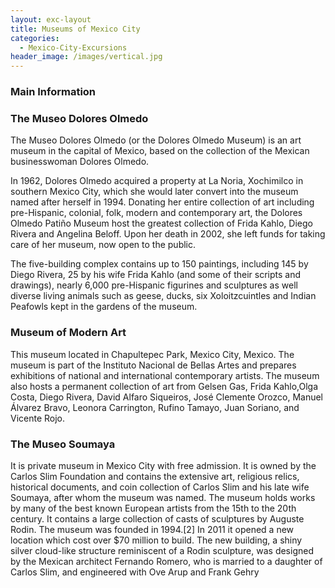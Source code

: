 ```yaml
---
layout: exc-layout
title: Museums of Mexico City
categories:
  - Mexico-City-Excursions
header_image: /images/vertical.jpg
---
```

### Main Information

### The Museo Dolores Olmedo
The Museo Dolores Olmedo (or the Dolores Olmedo Museum) is an art museum in the capital of Mexico, based on the collection of the Mexican businesswoman Dolores Olmedo.

In 1962, Dolores Olmedo acquired a property at La Noria, Xochimilco in southern Mexico City, which she would later convert into the museum named after herself in 1994. Donating her entire collection of art including pre-Hispanic, colonial, folk, modern and contemporary art, the Dolores Olmedo Patiño Museum host the greatest collection of Frida Kahlo, Diego Rivera and Angelina Beloff. Upon her death in 2002, she left funds for taking care of her museum, now open to the public.

The five-building complex contains up to 150 paintings, including 145 by Diego Rivera, 25 by his wife Frida Kahlo (and some of their scripts and drawings), nearly 6,000 pre-Hispanic figurines and sculptures as well diverse living animals such as geese, ducks, six Xoloitzcuintles and Indian Peafowls kept in the gardens of the museum.

### Museum of Modern Art
This museum located in Chapultepec Park, Mexico City, Mexico. The museum is part of the Instituto Nacional de Bellas Artes and prepares exhibitions of national and international contemporary artists. The museum also hosts a permanent collection of art from Gelsen Gas, Frida Kahlo,Olga Costa, Diego Rivera, David Alfaro Siqueiros, José Clemente Orozco, Manuel Álvarez Bravo, Leonora Carrington, Rufino Tamayo, Juan Soriano, and Vicente Rojo.

### The Museo Soumaya
It is private museum in Mexico City with free admission. It is owned by the Carlos Slim Foundation and contains the extensive art, religious relics, historical documents, and coin collection of Carlos Slim and his late wife Soumaya, after whom the museum was named. The museum holds works by many of the best known European artists from the 15th to the 20th century. It contains a large collection of casts of sculptures by Auguste Rodin. The museum was founded in 1994.[2] In 2011 it opened a new location which cost over $70 million to build. The new building, a shiny silver cloud-like structure reminiscent of a Rodin sculpture, was designed by the Mexican architect Fernando Romero, who is married to a daughter of Carlos Slim, and engineered with Ove Arup and Frank Gehry